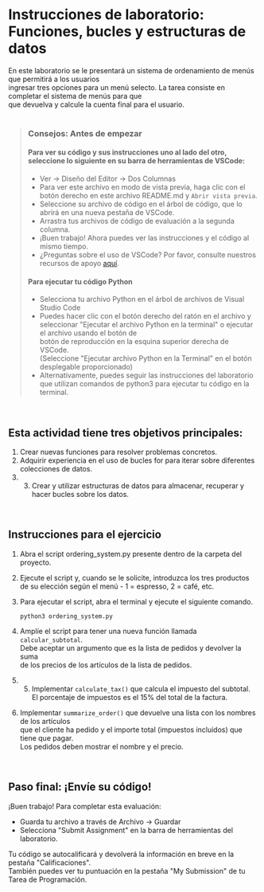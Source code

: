 # Instrucciones de laboratorio: Funciones, bucles y estructuras de datos

En este laboratorio se le presentará un sistema de ordenamiento de menús que permitirá a los usuarios   
ingresar tres opciones para un menú selecto. La tarea consiste en completar el sistema de menús para que   
que devuelva y calcule la cuenta final para el usuario.
 <br><br>

> ### **Consejos: Antes de empezar**
> #### **Para ver su código y sus instrucciones uno al lado del otro**, seleccione lo siguiente en su barra de herramientas de VSCode:
> - Ver -> Diseño del Editor -> Dos Columnas
> - Para ver este archivo en modo de vista previa, haga clic con el botón derecho en este archivo README.md y `Abrir vista previa`.
> - Seleccione su archivo de código en el árbol de código, que lo abrirá en una nueva pestaña de VSCode.
> - Arrastra tus archivos de código de evaluación a la segunda columna. 
> - ¡Buen trabajo! Ahora puedes ver las instrucciones y el código al mismo tiempo. 
> - ¿Preguntas sobre el uso de VSCode? Por favor, consulte nuestros recursos de apoyo [aquí](https://www.coursera.org/learn/programming-in-python/supplement/2IEyt/visual-studio-code-on-coursera).
> #### **Para ejecutar tu código Python**
> - Selecciona tu archivo Python en el árbol de archivos de Visual Studio Code 
> - Puedes hacer clic con el botón derecho del ratón en el archivo y seleccionar "Ejecutar el archivo Python en la terminal" 
> o ejecutar el archivo usando el botón de   
    botón de reproducción en la esquina superior derecha 
> de VSCode.  
    (Seleccione "Ejecutar archivo Python en la Terminal" en el botón desplegable proporcionado)
> - Alternativamente, puedes seguir las instrucciones del laboratorio que utilizan comandos de python3 para ejecutar tu código en la terminal.
> 

<br> 

## Esta actividad tiene tres objetivos principales:
1. Crear nuevas funciones para resolver problemas concretos.
2. Adquirir experiencia en el uso de bucles for para iterar sobre diferentes colecciones de datos.
3. 3. Crear y utilizar estructuras de datos para almacenar, recuperar y hacer bucles sobre los datos.

<br>

## Instrucciones para el ejercicio

1. Abra el script ordering_system.py presente dentro de la carpeta del proyecto.

2. Ejecute el script y, cuando se le solicite, introduzca los tres productos de su elección según el menú - 1 = espresso, 2 = café, etc.

3. Para ejecutar el script, abra el terminal y ejecute el siguiente comando. 

    ```
    python3 ordering_system.py
    ```

4. Amplíe el script para tener una nueva función llamada `calcular_subtotal`.  
 Debe aceptar un argumento que es la lista de pedidos y devolver la suma   
 de los precios de los artículos de la lista de pedidos.

5. 5. Implementar `calculate_tax()` que calcula el impuesto del subtotal.   
El porcentaje de impuestos es el 15% del total de la factura.

6. Implementar `summarize_order()` que devuelve una lista con los nombres de los artículos   
que el cliente ha pedido y el importe total (impuestos incluidos) que tiene que pagar.  
 Los pedidos deben mostrar el nombre y el precio.

<br>

## Paso final: ¡Envíe su código!
¡Buen trabajo! Para completar esta evaluación:
- Guarda tu archivo a través de Archivo -> Guardar 
- Selecciona "Submit Assignment" en la barra de herramientas del laboratorio. 

Tu código se autocalificará y devolverá la información en breve en la pestaña "Calificaciones".  
También puedes ver tu puntuación en la pestaña "My Submission" de tu Tarea de Programación.